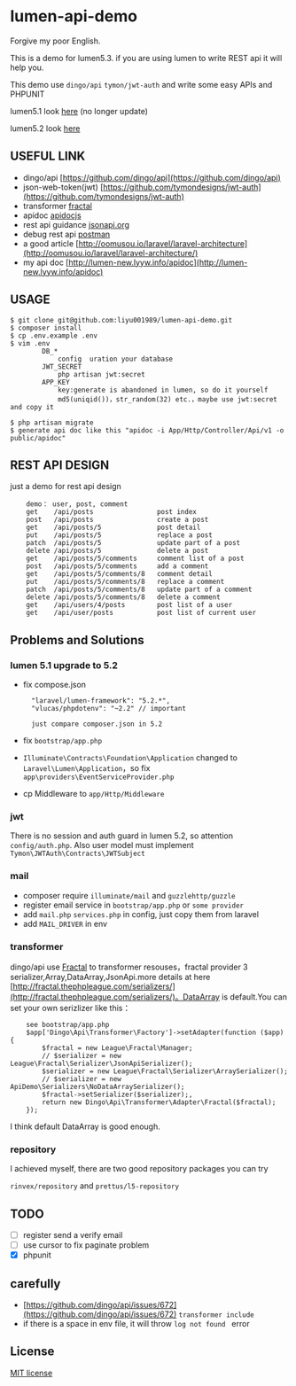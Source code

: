 # lumen-api-demo

Forgive my poor English.

This is a demo for lumen5.3. if you are using lumen to write REST api it will help you.

This demo use `dingo/api`  `tymon/jwt-auth` and write some easy APIs and PHPUNIT

lumen5.1 look [here](https://github.com/liyu001989/lumen-api-demo/tree/5.1) (no longer update)

lumen5.2 look [here](https://github.com/liyu001989/lumen-api-demo/tree/5.2)

## USEFUL LINK

- dingo/api [https://github.com/dingo/api](https://github.com/dingo/api)
- json-web-token(jwt) [https://github.com/tymondesigns/jwt-auth](https://github.com/tymondesigns/jwt-auth)
- transformer [fractal](http://fractal.thephpleague.com/)
- apidoc [apidocjs](http://apidocjs.com/)
- rest api guidance [jsonapi.org](http://jsonapi.org/format/)
- debug rest api [postman](https://chrome.google.com/webstore/detail/postman/fhbjgbiflinjbdggehcddcbncdddomop?hl=en)
- a good article [http://oomusou.io/laravel/laravel-architecture](http://oomusou.io/laravel/laravel-architecture/)
- my api doc [http://lumen-new.lyyw.info/apidoc](http://lumen-new.lyyw.info/apidoc)

## USAGE

```
$ git clone git@github.com:liyu001989/lumen-api-demo.git
$ composer install
$ cp .env.example .env
$ vim .env
        DB_*
            config  uration your database
	    JWT_SECRET
            php artisan jwt:secret
	    APP_KEY
            key:generate is abandoned in lumen, so do it yourself
            md5(uniqid())，str_random(32) etc.，maybe use jwt:secret and copy it

$ php artisan migrate
$ generate api doc like this "apidoc -i App/Http/Controller/Api/v1 -o public/apidoc"
```



## REST API DESIGN

just a demo for rest api design

```
    demo： user, post, comment
    get    /api/posts              	 post index
    post   /api/posts              	 create a post
    get    /api/posts/5            	 post detail
    put    /api/posts/5            	 replace a post
    patch  /api/posts/5            	 update part of a post
    delete /api/posts/5            	 delete a post
    get    /api/posts/5/comments     comment list of a post
    post   /api/posts/5/comments     add a comment
    get    /api/posts/5/comments/8   comment detail
    put    /api/posts/5/comments/8   replace a comment
    patch  /api/posts/5/comments/8   update part of a comment
    delete /api/posts/5/comments/8   delete a comment
    get    /api/users/4/posts        post list of a user
    get    /api/user/posts           post list of current user
```

##

## Problems and Solutions

### lumen 5.1 upgrade to  5.2

- fix compose.json

  ```
    "laravel/lumen-framework": "5.2.*",
    "vlucas/phpdotenv": "~2.2" // important

    just compare composer.json in 5.2
  ```

- fix `bootstrap/app.php`

- `Illuminate\Contracts\Foundation\Application` changed to `Laravel\Lumen\Application`，so fix `app\providers\EventServiceProvider.php`

- cp Middleware to `app/Http/Middleware`

### jwt

There is no session and auth guard in lumen 5.2, so attention `config/auth.php`. Also user model must implement `Tymon\JWTAuth\Contracts\JWTSubject`

### mail

- composer require `illuminate/mail` and `guzzlehttp/guzzle`
- register email service in `bootstrap/app.php` or `some provider`
- add `mail.php` `services.php` in config, just copy them from laravel
- add `MAIL_DRIVER` in env

### transformer

dingo/api use [Fractal](http://fractal.thephpleague.com/) to transformer resouses，fractal provider 3 serializer,Array,DataArray,JsonApi.more details at here [http://fractal.thephpleague.com/serializers/](http://fractal.thephpleague.com/serializers/)。DataArray is default.You can set your own serizlizer like this：

        see bootstrap/app.php
        $app['Dingo\Api\Transformer\Factory']->setAdapter(function ($app) {
            $fractal = new League\Fractal\Manager;
            // $serializer = new League\Fractal\Serializer\JsonApiSerializer();
            $serializer = new League\Fractal\Serializer\ArraySerializer();
            // $serializer = new ApiDemo\Serializers\NoDataArraySerializer();
            $fractal->setSerializer($serializer);,
            return new Dingo\Api\Transformer\Adapter\Fractal($fractal);
        });

I think default DataArray is good enough.

### repository

I achieved myself, there are two good repository packages you can try

`rinvex/repository`  and  `prettus/l5-repository`

## TODO

- [ ] register send a verify email
- [ ] use cursor to fix paginate problem
- [x] phpunit

## carefully

- [https://github.com/dingo/api/issues/672](https://github.com/dingo/api/issues/672)  `transformer include`
- if there is a space in env file, it will throw `log not found ` error

## License

[MIT license](http://opensource.org/licenses/MIT)
